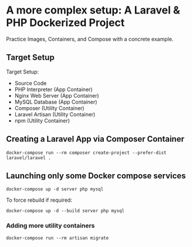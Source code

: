# A more complex setup: A Laravel & PHP Dockerized Project

Practice Images, Containers, and Compose with a concrete example.

## Target Setup

Target Setup: 
* Source Code
* PHP Interpreter (App Container)
* Nginx Web Server (App Container)
* MySQL Database (App Container)
* Composer (Utility Container)
* Laravel Artisan (Utility Container)
* npm (Utility Container)

## Creating a Laravel App via Composer Container

```shell
docker-compose run --rm composer create-project --prefer-dist laravel/laravel .
```

## Launching only some Docker compose services

```shell
docker-compose up -d server php mysql
```

To force rebuild if required:
```shell
docker-compose up -d --build server php mysql
```

### Adding more utility containers

```shell
docker-compose run --rm artisan migrate 
```
